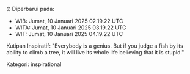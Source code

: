 ⏰ Diperbarui pada:
- WIB: Jumat, 10 Januari 2025 02.19.22 UTC
- WITA: Jumat, 10 Januari 2025 03.19.22 UTC
- WIT: Jumat, 10 Januari 2025 04.19.22 UTC

Kutipan Inspiratif:
"Everybody is a genius. But if you judge a fish by its ability to climb a tree, it will live its whole life believing that it is stupid."


Kategori: inspirational

